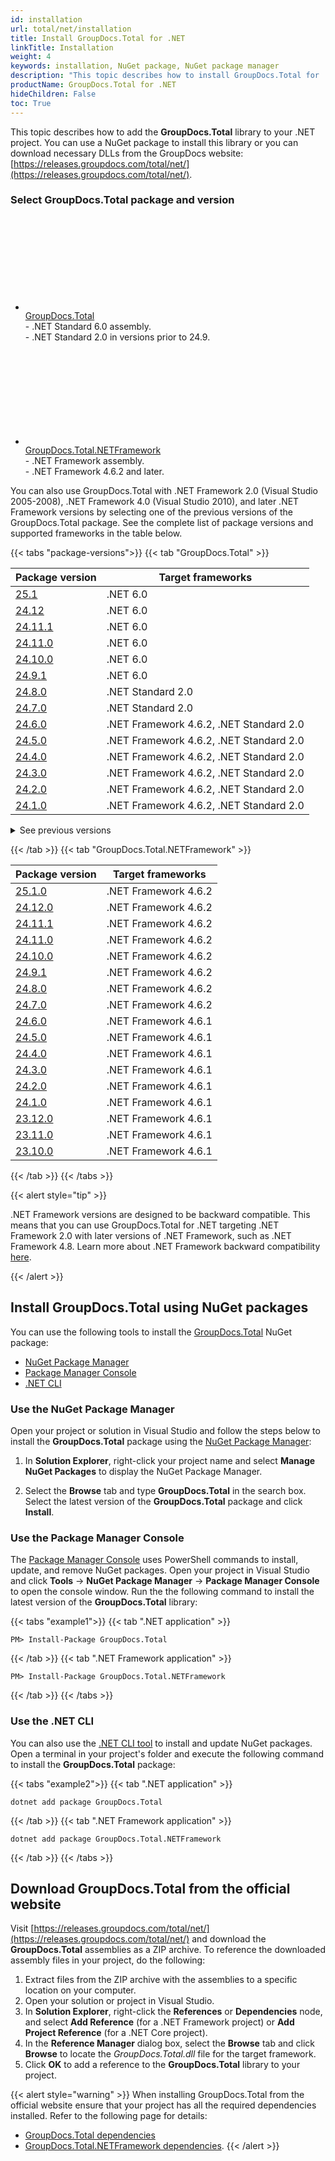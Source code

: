 ```yaml
---
id: installation
url: total/net/installation
title: Install GroupDocs.Total for .NET
linkTitle: Installation
weight: 4
keywords: installation, NuGet package, NuGet package manager
description: "This topic describes how to install GroupDocs.Total for .NET."
productName: GroupDocs.Total for .NET
hideChildren: False
toc: True
---
```


This topic describes how to add the **GroupDocs.Total** library to your .NET project. You can use a NuGet package to install this library or you can download necessary DLLs from the GroupDocs website: [https://releases.groupdocs.com/total/net/](https://releases.groupdocs.com/total/net/).

### Select GroupDocs.Total package and version

<div class="gdoc-two-columns">
    <div class="gdoc-two-columns__column">
        <ul class="gdoc-two-columns__column__list">
            <li>
                <div>
                    <svg class="gdoc-two-columns__column__icon"><use xlink:href="/img/groupdocs-stack.svg#nuget"></use></svg>
                </div>
                <div>
                    <a class="gdoc-two-columns__column__link"
                        href="https://www.nuget.org/packages/GroupDocs.Total">GroupDocs.Total</a>
                    <div class="gdoc-two-columns__column__descr">
                        - .NET Standard 6.0 assembly.
                        <br>
                        - .NET Standard 2.0 in versions prior to 24.9.
                    </div>
                </div>
            </li>
        </ul>
    </div>
    <div class="gdoc-two-columns__column">
        <ul class="gdoc-two-columns__column__list">
            <li>
                <div>
                <svg class="gdoc-two-columns__column__icon"><use xlink:href="/img/groupdocs-stack.svg#nuget"></use></svg>
                </div>
                <div>
                    <a class="gdoc-two-columns__column__link"
                        href="https://www.nuget.org/packages/GroupDocs.Total.NETFramework">GroupDocs.Total.NETFramework</a>
                        <div class="gdoc-two-columns__column__descr">
                        - .NET Framework assembly.
                        <br>
                        - .NET Framework 4.6.2 and later.
                    </div>
                </div>
            </li>
        </ul>
    </div>
</div>

You can also use GroupDocs.Total with .NET Framework 2.0 (Visual Studio 2005-2008), .NET Framework 4.0 (Visual Studio 2010), and later .NET Framework versions by selecting one of the previous versions of the GroupDocs.Total package. See the complete list of package versions and supported frameworks in the table below.

{{< tabs "package-versions">}}
{{< tab "GroupDocs.Total" >}}

| Package version | Target frameworks |
| --- | --- |
| [25.1](https://www.nuget.org/packages/GroupDocs.Total/25.1) | .NET 6.0 |
| [24.12](https://www.nuget.org/packages/GroupDocs.Total/24.12) | .NET 6.0 |
| [24.11.1](https://www.nuget.org/packages/GroupDocs.Total/24.11.1) | .NET 6.0 |
| [24.11.0](https://www.nuget.org/packages/GroupDocs.Total/24.11.0) | .NET 6.0 |
| [24.10.0](https://www.nuget.org/packages/GroupDocs.Total/24.10.0) | .NET 6.0 |
| [24.9.1](https://www.nuget.org/packages/GroupDocs.Total/24.9.1) | .NET 6.0 |
| [24.8.0](https://www.nuget.org/packages/GroupDocs.Total/24.8.0) | .NET Standard 2.0 |
| [24.7.0](https://www.nuget.org/packages/GroupDocs.Total/24.7.0) | .NET Standard 2.0 |
| [24.6.0](https://www.nuget.org/packages/GroupDocs.Total/24.6.0) | .NET Framework 4.6.2, .NET Standard 2.0 |
| [24.5.0](https://www.nuget.org/packages/GroupDocs.Total/24.5.0) | .NET Framework 4.6.2, .NET Standard 2.0 |
| [24.4.0](https://www.nuget.org/packages/GroupDocs.Total/24.4.0) | .NET Framework 4.6.2, .NET Standard 2.0 |
| [24.3.0](https://www.nuget.org/packages/GroupDocs.Total/24.3.0) | .NET Framework 4.6.2, .NET Standard 2.0 |
| [24.2.0](https://www.nuget.org/packages/GroupDocs.Total/24.2.0) | .NET Framework 4.6.2, .NET Standard 2.0 |
| [24.1.0](https://www.nuget.org/packages/GroupDocs.Total/24.1.0) | .NET Framework 4.6.2, .NET Standard 2.0 |

<details>
<summary>See previous versions</summary>

| Package version | Target frameworks |
| --- | --- |
| [23.12.0](https://www.nuget.org/packages/GroupDocs.Total/23.12.0) | .NET Framework 4.6.2, .NET Standard 2.0 |
| [23.11.0](https://www.nuget.org/packages/GroupDocs.Total/23.11.0) | .NET Framework 4.6.2, .NET Standard 2.0 |
| [23.10.0](https://www.nuget.org/packages/GroupDocs.Total/23.10.0) | .NET Framework 4.6.2, .NET Standard 2.0 |
| [23.9.0](https://www.nuget.org/packages/GroupDocs.Total/23.9.0) | .NET Framework 4.6.1, .NET Standard 2.0 |
| [23.8.0](https://www.nuget.org/packages/GroupDocs.Total/23.8.0) | .NET Framework 4.6.1, .NET Standard 2.0 |
| [23.7.0](https://www.nuget.org/packages/GroupDocs.Total/23.7.0) | .NET Framework 4.6.1, .NET Standard 2.0 |
| [23.6.0](https://www.nuget.org/packages/GroupDocs.Total/23.6.0) | .NET Framework 4.6.1, .NET Standard 2.0 |
| [23.5.0](https://www.nuget.org/packages/GroupDocs.Total/23.5.0) | .NET Framework 4.6.1, .NET Standard 2.1 |
| [23.4.0](https://www.nuget.org/packages/GroupDocs.Total/23.4.0) | .NET Framework 4.6.1, .NET Standard 2.1 |
| [23.3.0](https://www.nuget.org/packages/GroupDocs.Total/23.3.0) | .NET Framework 4.6.1, .NET Standard 2.1 |
| [23.2.0](https://www.nuget.org/packages/GroupDocs.Total/23.2.0) | .NET Framework 4.6.1, .NET Standard 2.1 |
| [23.1.0](https://www.nuget.org/packages/GroupDocs.Total/23.1.0) | .NET Framework 4.6.1, .NET Standard 2.1 |
| [22.12.0](https://www.nuget.org/packages/GroupDocs.Total/22.12.0) | .NET Framework 4.6.1, .NET Standard 2.1 |
| [22.11.0](https://www.nuget.org/packages/GroupDocs.Total/22.11.0) | .NET Framework 4.5, .NET Standard 2.1 |
| [22.10.0](https://www.nuget.org/packages/GroupDocs.Total/22.10.0) | .NET Framework 4.5, .NET Standard 2.1 |
| [22.9.0](https://www.nuget.org/packages/GroupDocs.Total/22.9.0) | .NET Framework 4.5, .NET Standard 2.1 |
| [22.8.0](https://www.nuget.org/packages/GroupDocs.Total/22.8.0) | .NET Framework 4.5, .NET Standard 2.1 |
| [22.7.1](https://www.nuget.org/packages/GroupDocs.Total/22.7.1) | .NET Framework 4.5, .NET Standard 2.1 |
| [22.7.0](https://www.nuget.org/packages/GroupDocs.Total/22.7.0) | .NET Framework 4.5, .NET Standard 2.1 |
| [22.4.0](https://www.nuget.org/packages/GroupDocs.Total/22.4.0) | .NET Framework 3.5, .NET Standard 2.1 |
| [22.1.0](https://www.nuget.org/packages/GroupDocs.Total/22.1.0) | .NET Framework 2.0, .NET Standard 2.0 |
| [21.12.0](https://www.nuget.org/packages/GroupDocs.Total/21.12.0) | .NET Framework 2.0, .NET Standard 2.0 |
| [21.11.0](https://www.nuget.org/packages/GroupDocs.Total/21.11.0) | .NET Framework 2.0, .NET Standard 2.0 |
| [21.10.0](https://www.nuget.org/packages/GroupDocs.Total/21.10.0) | .NET Framework 2.0, .NET Standard 2.0 |
| [21.9.0](https://www.nuget.org/packages/GroupDocs.Total/21.9.0) | .NET Framework 2.0, .NET Standard 2.0 |
| [21.7.0](https://www.nuget.org/packages/GroupDocs.Total/21.7.0) | .NET Framework 2.0, .NET Standard 2.0 |
| [21.6.0](https://www.nuget.org/packages/GroupDocs.Total/21.6.0) | .NET Framework 2.0, .NET Standard 2.0 |
| [21.5.0](https://www.nuget.org/packages/GroupDocs.Total/21.5.0) | .NET Framework 2.0, .NET Standard 2.0 |
| [21.4.0](https://www.nuget.org/packages/GroupDocs.Total/21.4.0) | .NET Framework 2.0, .NET Standard 2.0 |
| [21.3.0](https://www.nuget.org/packages/GroupDocs.Total/21.3.0) | matapackage |
| [21.2.0](https://www.nuget.org/packages/GroupDocs.Total/21.2.0) | matapackage |
| [21.1.0](https://www.nuget.org/packages/GroupDocs.Total/21.1.0) | matapackage |
| [20.12.0](https://www.nuget.org/packages/GroupDocs.Total/20.12.0) | matapackage |
| [20.11.0](https://www.nuget.org/packages/GroupDocs.Total/20.11.0) | matapackage |
| [20.10.0](https://www.nuget.org/packages/GroupDocs.Total/20.10.0) | matapackage |
| [20.9.0](https://www.nuget.org/packages/GroupDocs.Total/20.9.0) | matapackage |
| [20.8.0](https://www.nuget.org/packages/GroupDocs.Total/20.8.0) | matapackage |
| [20.7.2](https://www.nuget.org/packages/GroupDocs.Total/20.7.2) | matapackage |
| [20.7.1](https://www.nuget.org/packages/GroupDocs.Total/20.7.1) | matapackage |
| [20.7.0](https://www.nuget.org/packages/GroupDocs.Total/20.7.0) | matapackage |
| [20.6.1](https://www.nuget.org/packages/GroupDocs.Total/20.6.1) | matapackage |
| [20.6.0](https://www.nuget.org/packages/GroupDocs.Total/20.6.0) | matapackage |
| [20.5.1](https://www.nuget.org/packages/GroupDocs.Total/20.5.1) | matapackage |
| [20.5.0](https://www.nuget.org/packages/GroupDocs.Total/20.5.0) | matapackage |
| [20.4.0](https://www.nuget.org/packages/GroupDocs.Total/20.4.0) | matapackage |
| [20.3.1](https://www.nuget.org/packages/GroupDocs.Total/20.3.1) | matapackage |
| [20.3.0](https://www.nuget.org/packages/GroupDocs.Total/20.3.0) | matapackage |
| [20.2.0](https://www.nuget.org/packages/GroupDocs.Total/20.2.0) | matapackage |
| [20.1.1](https://www.nuget.org/packages/GroupDocs.Total/20.1.1) | matapackage |
| [20.1.0](https://www.nuget.org/packages/GroupDocs.Total/20.1.0) | matapackage |
| [19.12.1](https://www.nuget.org/packages/GroupDocs.Total/19.12.1) | matapackage |
| [19.12.0](https://www.nuget.org/packages/GroupDocs.Total/19.12.0) | matapackage |

</details>

{{< /tab >}}
{{< tab "GroupDocs.Total.NETFramework" >}}

| Package version | Target frameworks |
| --- | --- |
| [25.1.0](https://www.nuget.org/packages/GroupDocs.Total.NETFramework/25.1.0) | .NET Framework 4.6.2 |
| [24.12.0](https://www.nuget.org/packages/GroupDocs.Total.NETFramework/24.12.0) | .NET Framework 4.6.2 |
| [24.11.1](https://www.nuget.org/packages/GroupDocs.Total.NETFramework/24.11.1) | .NET Framework 4.6.2 |
| [24.11.0](https://www.nuget.org/packages/GroupDocs.Total.NETFramework/24.11.0) | .NET Framework 4.6.2 |
| [24.10.0](https://www.nuget.org/packages/GroupDocs.Total.NETFramework/24.10.0) | .NET Framework 4.6.2 |
| [24.9.1](https://www.nuget.org/packages/GroupDocs.Total.NETFramework/24.9.1) | .NET Framework 4.6.2 |
| [24.8.0](https://www.nuget.org/packages/GroupDocs.Total.NETFramework/24.8.0) | .NET Framework 4.6.2 |
| [24.7.0](https://www.nuget.org/packages/GroupDocs.Total.NETFramework/24.7.0) | .NET Framework 4.6.2 |
| [24.6.0](https://www.nuget.org/packages/GroupDocs.Total.NETFramework/24.6.0) | .NET Framework 4.6.1 |
| [24.5.0](https://www.nuget.org/packages/GroupDocs.Total.NETFramework/24.5.0) | .NET Framework 4.6.1 |
| [24.4.0](https://www.nuget.org/packages/GroupDocs.Total.NETFramework/24.4.0) | .NET Framework 4.6.1 |
| [24.3.0](https://www.nuget.org/packages/GroupDocs.Total.NETFramework/24.3.0) | .NET Framework 4.6.1 |
| [24.2.0](https://www.nuget.org/packages/GroupDocs.Total.NETFramework/24.2.0) | .NET Framework 4.6.1 |
| [24.1.0](https://www.nuget.org/packages/GroupDocs.Total.NETFramework/24.1.0) | .NET Framework 4.6.1 |
| [23.12.0](https://www.nuget.org/packages/GroupDocs.Total.NETFramework/23.12.0) | .NET Framework 4.6.1 |
| [23.11.0](https://www.nuget.org/packages/GroupDocs.Total.NETFramework/23.11.0) | .NET Framework 4.6.1 |
| [23.10.0](https://www.nuget.org/packages/GroupDocs.Total.NETFramework/23.10.0) | .NET Framework 4.6.1 |

{{< /tab >}}
{{< /tabs >}}

{{< alert style="tip" >}}

.NET Framework versions are designed to be backward compatible. This means that you can use GroupDocs.Total for .NET targeting .NET Framework 2.0 with later versions of .NET Framework, such as .NET Framework 4.8. Learn more about .NET Framework backward compatibility [here](https://learn.microsoft.com/en-us/dotnet/framework/migration-guide/version-compatibility).

{{< /alert >}}

## Install GroupDocs.Total using NuGet packages

You can use the following tools to install the [GroupDocs.Total](https://www.nuget.org/packages/GroupDocs.Total) NuGet package: 

 * [NuGet Package Manager](#use-the-nuget-package-manager-in-visual-studio)
 * [Package Manager Console](#use-the-package-manager-console-in-visual-studio)
 * [.NET CLI](#use-the-net-cli)

### Use the NuGet Package Manager

Open your project or solution in Visual Studio and follow the steps below to install the **GroupDocs.Total** package using the [NuGet Package Manager](https://learn.microsoft.com/en-us/nuget/consume-packages/install-use-packages-visual-studio):

1. In **Solution Explorer**, right-click your project name and select **Manage NuGet Packages** to display the NuGet Package Manager.

    <!-- ![Manage NuGet packages in Visual Studio](/total/net/images/getting-started/installation/manage-nuget-packages.png) -->

2. Select the **Browse** tab and type **GroupDocs.Total** in the search box. Select the latest version of the **GroupDocs.Total** package and click **Install**.

    <!-- ![](/total/net/images/getting-started/installation/install-nuget-package.png) -->

### Use the Package Manager Console

The [Package Manager Console](https://learn.microsoft.com/en-us/nuget/consume-packages/install-use-packages-powershell) uses PowerShell commands to install, update, and remove NuGet packages. Open your project in Visual Studio and click **Tools** -> **NuGet Package Manager** -> **Package Manager Console** to open the console window. Run the the following command to install the latest version of the **GroupDocs.Total** library:

{{< tabs "example1">}}
{{< tab ".NET application" >}}
```
PM> Install-Package GroupDocs.Total
```
{{< /tab >}}
{{< tab ".NET Framework application" >}}
```
PM> Install-Package GroupDocs.Total.NETFramework
```
{{< /tab >}}
{{< /tabs >}}

<!-- ![Use Package Manager Console ](/total/net/images/getting-started/installation/package-manager-console.png) -->

### Use the .NET CLI

You can also use the [.NET CLI tool](https://docs.microsoft.com/en-us/dotnet/core/tools/) to install and update NuGet packages. Open a terminal in your project's folder and execute the following command to install the **GroupDocs.Total** package:

{{< tabs "example2">}}
{{< tab ".NET application" >}}
```
dotnet add package GroupDocs.Total
```
{{< /tab >}}
{{< tab ".NET Framework application" >}}
```
dotnet add package GroupDocs.Total.NETFramework
```
{{< /tab >}}
{{< /tabs >}}

## Download GroupDocs.Total from the official website

Visit [https://releases.groupdocs.com/total/net/](https://releases.groupdocs.com/total/net/) and download the **GroupDocs.Total** assemblies as a ZIP archive. To reference the downloaded assembly files in your project, do the following:

1. Extract files from the ZIP archive with the assemblies to a specific location on your computer.
2. Open your solution or project in Visual Studio.
3. In **Solution Explorer**, right-click the **References** or **Dependencies** node, and select **Add Reference** (for a .NET Framework project) or **Add Project Reference** (for a .NET Core project).
4. In the **Reference Manager** dialog box, select the **Browse** tab and click **Browse** to locate the _GroupDocs.Total.dll_ file for the target framework.
5. Click **OK** to add a reference to the **GroupDocs.Total** library to your project.

{{< alert style="warning" >}}
When installing GroupDocs.Total from the official website ensure that your project has all the required dependencies installed. Refer to the following page for details: 
* [GroupDocs.Total dependencies](https://www.nuget.org/packages/groupdocs.total#dependencies-body-tab)
* [GroupDocs.Total.NETFramework dependencies](https://www.nuget.org/packages/groupdocs.total.netframework#dependencies-body-tab).
{{< /alert >}}
